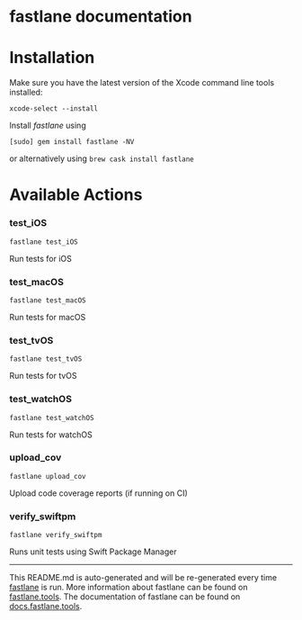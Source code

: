 fastlane documentation
================
# Installation

Make sure you have the latest version of the Xcode command line tools installed:

```
xcode-select --install
```

Install _fastlane_ using
```
[sudo] gem install fastlane -NV
```
or alternatively using `brew cask install fastlane`

# Available Actions
### test_iOS
```
fastlane test_iOS
```
Run tests for iOS
### test_macOS
```
fastlane test_macOS
```
Run tests for macOS
### test_tvOS
```
fastlane test_tvOS
```
Run tests for tvOS
### test_watchOS
```
fastlane test_watchOS
```
Run tests for watchOS
### upload_cov
```
fastlane upload_cov
```
Upload code coverage reports (if running on CI)
### verify_swiftpm
```
fastlane verify_swiftpm
```
Runs unit tests using Swift Package Manager

----

This README.md is auto-generated and will be re-generated every time [fastlane](https://fastlane.tools) is run.
More information about fastlane can be found on [fastlane.tools](https://fastlane.tools).
The documentation of fastlane can be found on [docs.fastlane.tools](https://docs.fastlane.tools).
